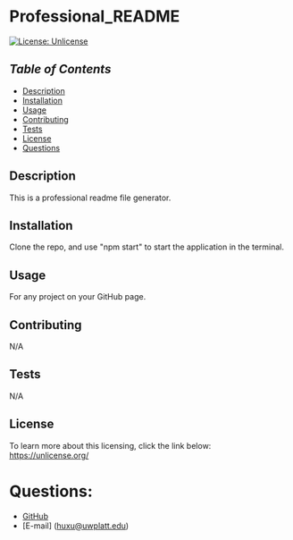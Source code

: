 # Professional_README

[![License: Unlicense](https://img.shields.io/badge/license-Unlicense-blue.svg)](http://unlicense.org/)

## _Table of Contents_

- [Description](#description)
- [Installation](#installation)
- [Usage](#usage)
- [Contributing](#contributing)
- [Tests](#tests)
- [License](#license)
- [Questions](#Questions)

## Description

This is a professional readme file generator.

## Installation

Clone the repo, and use "npm start" to start the application in the terminal.

## Usage

For any project on your GitHub page.

## Contributing

N/A

## Tests

N/A

## License

To learn more about this licensing, click the link below:
<https://unlicense.org/>

# Questions:

- [GitHub](https://github.com/ting-hu)
- [E-mail] (huxu@uwplatt.edu)
